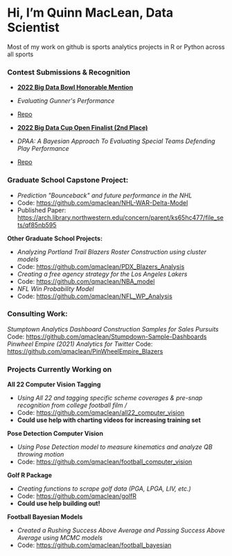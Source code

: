 # Hi, I’m Quinn MacLean, Data Scientist
Most of my work on github is sports analytics projects in R or Python across all sports

### Contest Submissions & Recognition
- [**2022 Big Data Bowl Honorable Mention**](https://nflcommunications.com/Pages/FINALISTS-NAMED-FOR-FOURTH-ANNUAL-NFL-BIG-DATA-BOWL-POWERED-BY-AWS.aspx)
- *Evaluating Gunner's Performance*
- [Repo](https://github.com/qmaclean/BDB_22)

- [**2022 Big Data Cup Open Finalist (2nd Place)**](https://www.rotman.utoronto.ca/FacultyAndResearch/EducationCentres/TDMDAL/Events/BigDataCup071522)
- *DPAA: A Bayesian Approach To Evaluating Special Teams Defending Play Performance*
- [Repo](https://github.com/qmaclean/BDC22)


### Graduate School Capstone Project:
- *Prediction "Bounceback" and future performance in the NHL*
- Code: https://github.com/qmaclean/NHL-WAR-Delta-Model
- Published Paper: https://arch.library.northwestern.edu/concern/parent/ks65hc477/file_sets/qf85nb595

**Other Graduate School Projects:**
- *Analyzing Portland Trail Blazers Roster Construction using cluster models*
- Code: https://github.com/qmaclean/PDX_Blazers_Analysis
- *Creating a free agency strategy for the Los Angeles Lakers*
- Code: https://github.com/qmaclean/NBA_model
- *NFL Win Probability Model*
- Code: https://github.com/qmaclean/NFL_WP_Analysis

### Consulting Work: ##
*Stumptown Analytics Dashboard Construction Samples for Sales Pursuits*
Code: https://github.com/qmaclean/Stumpdown-Sample-Dashboards
*Pinwheel Empire (2021) Analytics for Twitter*
Code: https://github.com/qmaclean/PinWheelEmpire_Blazers


### Projects Currently Working on
**All 22 Computer Vision Tagging**
- *Using All 22 and tagging specific scheme coverages & pre-snap recognition from college football film /*
- Code: https://github.com/qmaclean/all22_computer_vision
- **Could use help with charting videos for increasing training set**

**Pose Detection Computer Vision**
- *Using Pose Detection model to measure kinematics and analyze QB throwing motion*
- Code: https://github.com/qmaclean/football_computer_vision

**Golf R Package**
- *Creating functions to scrape golf data (PGA, LPGA, LIV, etc.)*
- Code: https://github.com/qmaclean/golfR
- **Could use help building out!**

**Football Bayesian Models**
- *Created a Rushing Success Above Average and Passing Success Above Average using MCMC models*
- Code: https://github.com/qmaclean/football_bayesian





<!---
qmaclean/qmaclean is a ✨ special ✨ repository because its `README.md` (this file) appears on your GitHub profile.
You can click the Preview link to take a look at your changes.
--->
